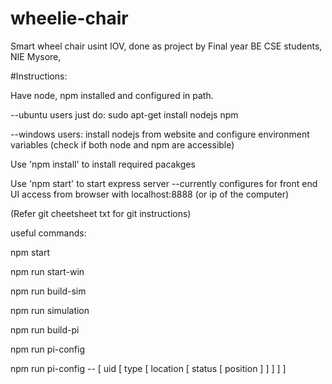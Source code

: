 # wheelie-chair
Smart wheel chair usint IOV, done as project by Final year BE CSE students, NIE Mysore,

#Instructions:

Have node, npm installed and configured in path.

--ubuntu users just do: sudo apt-get install nodejs npm

--windows users: install nodejs from website and configure environment variables (check if both node and npm are accessible)

Use 'npm install' to install required pacakges

Use 'npm start' to start express server --currently configures for front end UI
access from browser with localhost:8888 (or ip of the computer)

(Refer git cheetsheet txt for git instructions)

useful commands:

npm start

npm run start-win

npm run build-sim

npm run simulation

npm run build-pi

npm run pi-config

npm run pi-config -- [ uid [ type [ location [ status [ position ] ] ] ] ]